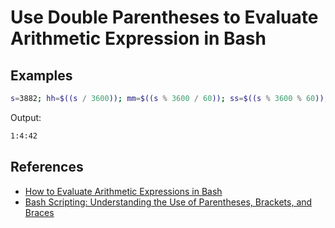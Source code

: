 # Use Double Parentheses to Evaluate Arithmetic Expression in Bash

## Examples
```bash
s=3882; hh=$((s / 3600)); mm=$((s % 3600 / 60)); ss=$((s % 3600 % 60)); echo "$hh:$mm:$ss"
```

Output:
```bash
1:4:42
```

## References
* [How to Evaluate Arithmetic Expressions in Bash](https://www.baeldung.com/linux/bash-arithmetic-expressions)
* [Bash Scripting: Understanding the Use of Parentheses, Brackets, and Braces](https://linuxconfig.org/bash-scripting-parenthesis-explained)
